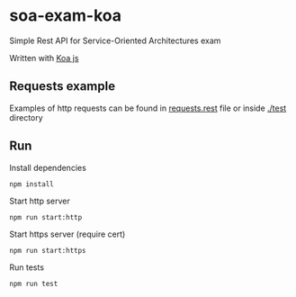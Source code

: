 # soa-exam-koa

Simple Rest API for Service-Oriented Architectures exam

Written with [Koa js](https://github.com/koajs/koa)

## Requests example

Examples of http requests can be found in [requests.rest](./requests.rest) file or inside [./test](./test/) directory

## Run

Install dependencies
```
npm install
```

Start http server
```
npm run start:http
```

Start https server (require cert)
```
npm run start:https
```

Run tests
```
npm run test
```

